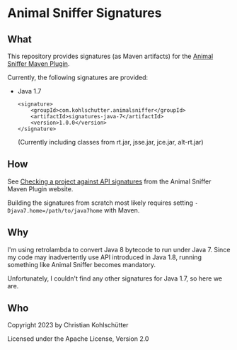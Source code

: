 # Animal Sniffer Signatures

## What

This repository provides signatures (as Maven artifacts) for the [Animal Sniffer Maven Plugin](https://www.mojohaus.org/animal-sniffer/animal-sniffer-maven-plugin/).

Currently, the following signatures are provided:

- Java 1.7
  
  ```
  <signature>
      <groupId>com.kohlschutter.animalsniffer</groupId>
      <artifactId>signatures-java-7</artifactId>
      <version>1.0.0</version>
  </signature>
  ```
  (Currently including classes from rt.jar, jsse.jar, jce.jar, alt-rt.jar)

## How

See [Checking a project against API signatures](https://www.mojohaus.org/animal-sniffer/animal-sniffer-maven-plugin/examples/checking-signatures.html) from the Animal Sniffer Maven Plugin website.

Building the signatures from scratch most likely requires setting `-Djava7.home=/path/to/java7home` with Maven.

## Why

I'm using retrolambda to convert Java 8 bytecode to run under Java 7. Since my code may inadvertently use API introduced in Java 1.8, running something like Animal Sniffer becomes mandatory.

Unfortunately, I couldn't find any other signatures for Java 1.7, so here we are.

## Who

Copyright 2023 by Christian Kohlschütter

Licensed under the Apache License, Version 2.0

